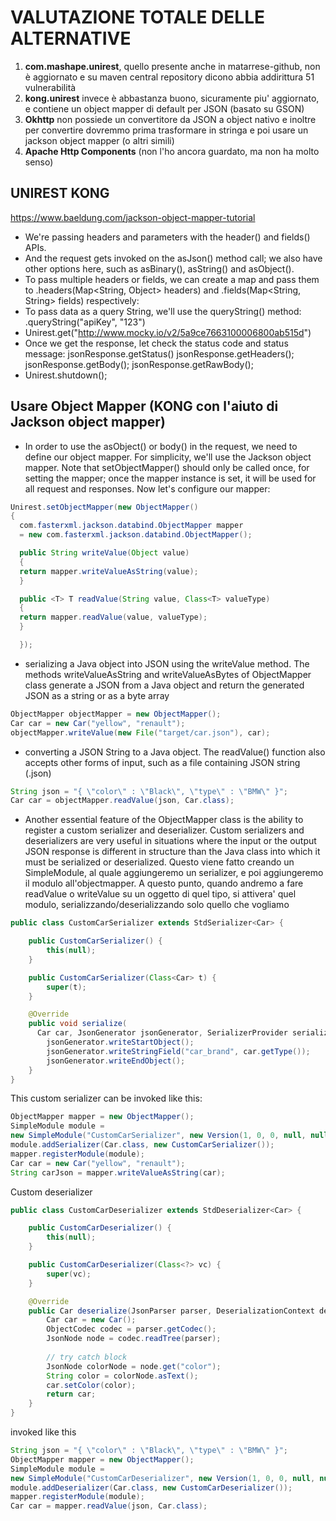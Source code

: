 # VALUTAZIONE TOTALE DELLE ALTERNATIVE
1. **com.mashape.unirest**, quello presente anche in matarrese-github, non è aggiornato e su maven central repository
   dicono abbia addirittura 51 vulnerabilità
2. **kong.unirest** invece è abbastanza buono, sicuramente piu' aggiornato, e contiene un object mapper di default per JSON (basato su GSON)
3. **Okhttp** non possiede un convertitore da JSON a object nativo e inoltre per convertire dovremmo prima trasformare in stringa
   e poi usare un jackson object mapper (o altri simili)
4. **Apache Http Components** (non l'ho ancora guardato, ma non ha molto senso)

## UNIREST KONG
https://www.baeldung.com/jackson-object-mapper-tutorial
- We're passing headers and parameters with the header() and fields() APIs.
- And the request gets invoked on the asJson() method call; we also have other options here, such as asBinary(), asString() and asObject().
- To pass multiple headers or fields, we can create a map and pass them to .headers(Map<String, Object> headers) and .fields(Map<String, String> fields) respectively:
- To pass data as a query String, we'll use the queryString() method:
  .queryString("apiKey", "123")
- Unirest.get("http://www.mocky.io/v2/5a9ce7663100006800ab515d")
- Once we get the response, let check the status code and status message:
  jsonResponse.getStatus()
  jsonResponse.getHeaders();
  jsonResponse.getBody();
  jsonResponse.getRawBody();
- Unirest.shutdown();

## Usare Object Mapper (KONG con l'aiuto di Jackson object mapper)
- In order to use the asObject() or body() in the request, we need to define our object mapper. For simplicity, we'll use the Jackson object mapper. 
  Note that setObjectMapper() should only be called once, for setting the mapper; once the mapper instance is set, it will be used for all request and responses.
  Now let's configure our mapper:
```java
Unirest.setObjectMapper(new ObjectMapper() 
{
  com.fasterxml.jackson.databind.ObjectMapper mapper
  = new com.fasterxml.jackson.databind.ObjectMapper();

  public String writeValue(Object value) 
  {
  return mapper.writeValueAsString(value);
  }

  public <T> T readValue(String value, Class<T> valueType) 
  {
  return mapper.readValue(value, valueType);
  }

  });
```
- serializing a Java object into JSON using the writeValue method.
  The methods writeValueAsString and writeValueAsBytes of ObjectMapper class generate a JSON from a Java object and return the generated JSON as a string or as a byte array
```java
ObjectMapper objectMapper = new ObjectMapper();
Car car = new Car("yellow", "renault");
objectMapper.writeValue(new File("target/car.json"), car);
```

- converting a JSON String to a Java object.
  The readValue() function also accepts other forms of input, such as a file containing JSON string (.json)
```java
String json = "{ \"color\" : \"Black\", \"type\" : \"BMW\" }";
Car car = objectMapper.readValue(json, Car.class);
```

- Another essential feature of the ObjectMapper class is the ability to register a custom serializer and deserializer.
Custom serializers and deserializers are very useful in situations where the input or the output JSON response is different in structure than the Java class into which it must be serialized or deserialized.
Questo viene fatto creando un SimpleModule, al quale aggiungeremo un serializer, e poi aggiungeremo il modulo all'objectmapper.
A questo punto, quando andremo a fare readValue o writeValue su un oggetto di quel tipo, si attivera' quel modulo, serializzando/deserializzando solo quello che vogliamo
```java
public class CustomCarSerializer extends StdSerializer<Car> {

    public CustomCarSerializer() {
        this(null);
    }

    public CustomCarSerializer(Class<Car> t) {
        super(t);
    }

    @Override
    public void serialize(
      Car car, JsonGenerator jsonGenerator, SerializerProvider serializer) {
        jsonGenerator.writeStartObject();
        jsonGenerator.writeStringField("car_brand", car.getType());
        jsonGenerator.writeEndObject();
    }
}
```

This custom serializer can be invoked like this:
```java
ObjectMapper mapper = new ObjectMapper();
SimpleModule module =
new SimpleModule("CustomCarSerializer", new Version(1, 0, 0, null, null, null));
module.addSerializer(Car.class, new CustomCarSerializer());
mapper.registerModule(module);
Car car = new Car("yellow", "renault");
String carJson = mapper.writeValueAsString(car);
```

Custom deserializer
```java
public class CustomCarDeserializer extends StdDeserializer<Car> {

    public CustomCarDeserializer() {
        this(null);
    }

    public CustomCarDeserializer(Class<?> vc) {
        super(vc);
    }

    @Override
    public Car deserialize(JsonParser parser, DeserializationContext deserializer) {
        Car car = new Car();
        ObjectCodec codec = parser.getCodec();
        JsonNode node = codec.readTree(parser);
        
        // try catch block
        JsonNode colorNode = node.get("color");
        String color = colorNode.asText();
        car.setColor(color);
        return car;
    }
}
```

invoked like this
```java
String json = "{ \"color\" : \"Black\", \"type\" : \"BMW\" }";
ObjectMapper mapper = new ObjectMapper();
SimpleModule module =
new SimpleModule("CustomCarDeserializer", new Version(1, 0, 0, null, null, null));
module.addDeserializer(Car.class, new CustomCarDeserializer());
mapper.registerModule(module);
Car car = mapper.readValue(json, Car.class);
```